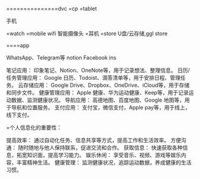 

===============dvc
=cp 
=tablet

手机

=watch
=mobile wifi
智能摄像头
=耳机
=store  U盘/云存储,ggl store


====app

WhatsApp、Telegram等
notion
Facebook  ins


笔记应用：
印象笔记、Notion、OneNote等，用于记录想法、整理信息。
日历/任务管理应用：
Google 日历、Todoist、滴答清单等，用于安排日程、管理任务。
云存储应用：
Google Drive、Dropbox、OneDrive、iCloud等，用于存储和同步文件。
健康管理应用：
Apple 健康、华为运动健康、Keep等，用于记录运动数据、监测健康状况。
导航应用：
高德地图、百度地图、Google 地图等，用于导航和位置服务。
支付应用：
支付宝，微信支付，Apple pay等，用于线上，线下支付。


=个人信息化的重要性：

提高效率：
通过自动化任务、信息共享等方式，提高工作和生活效率。
方便沟通：
随时随地与他人保持联系，促进交流和合作。
获取信息：
快速获取各种信息，拓宽知识面，提高学习能力。
娱乐休闲：
享受音乐、视频、游戏等娱乐内容，丰富精神生活。
健康管理：
监测健康状况，追踪运动数据，养成健康的生活习惯。